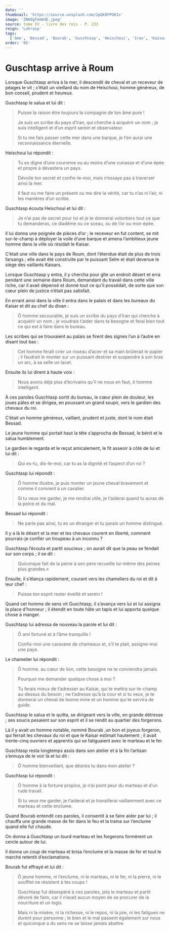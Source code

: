 ```yaml
---
date: ''
thumbnail: 'https://source.unsplash.com/2pQk8FPOK1s'
image: 'ZN60gTem64E.jpeg'
source: tome IV - livre des rois - P. 233
reign: 'Lohrasp'
tags:
  ['âme', 'Bessad', 'Bourab', 'Guschtasp', 'Heischoui', 'Iran', 'Kaisar', 'Kaisars', 'Roum', 'Selm']
order: '05'
---
```


# Guschtasp arrive à Roum

Lorsque Guschtasp arriva à la mer, il descendit de cheval et un receveur de péages le vit ; c’était un vieillard du nom de Heischoui, homme généreux, de bon conseil, prudent et heureux.

Guschtasp le salua et lui dit :

> Puisse la raison être toujours la compagne de ton âme pure !
>
> Je suis un scribe du pays d’Iran, qui cherche à acquérir un nom ; je suis intelligent et d’un esprit serein et observateur.
>
> Si tu me fais passer cette mer dans une barque, je t’en aurai une reconnaissance éternelle.

Heischoui lui répondit :

> Tu es digne d’une couronne ou au moins d’une cuirasse et d’une épée et propre à dévastera un pays.
>
> Dévoile ton secret et confie-le-moi, mais n’essaye pas à traverser ainsi la mer.
>
> Il faut ou me faire un présent ou me dire la vérité, car tu n’as ni l’air, ni les manières d’un scribe.

Guschtasp écouta Heischoui et lui dit :

> Je n’ai pas de secret pour toi et je te donnerai volontiers tout ce que tu demanderas, ce diadème ou ce sceau, ou de l’or ou mon épée.

Il lui donna une poignée de pièces d’or ; le receveur en fut content, se mit sur-le-champ à déployer la voile d’une barque et amena l’ambitieux jeune homme dans la ville où résidait le Kaisar.

C’était une ville dans le pays de Roum, dont l’étendue était de plus de trois farsangs ; elle avait été construite par le puissant Selm et était devenue le siège des vaillants Kaisars.

Lorsque Guschtasp y entra, il y chercha pour gîte un endroit désert et erra pendant une semaine dans Roum, demandant du travail dans cette ville riche, car il avait dépensé et donné tout ce qu’il possédait, de sorte que son cœur plein de justice n’était pas satisfait.

En errant ainsi dans la ville il entra dans le palais et dans les bureaux du Kaisar et dit au chef du divan :

> Ô homme secourable, je suis un scribe du pays d’Iran qui cherche à acquérir un nom ; je voudrais t’aider dans ta besogne et ferai bien tout ce qui est à faire dans le bureau.

Les scribes qui se trouvaient au palais se firent des signes l’un à l’autre en disant tout bas :

> Cet homme ferait crier un roseau d’acier et sa main brûlerait le papier ; il faudrait le monter sur un puissant destrier et suspendre à son bras un arc, à sa selle un lacet.

Ensuite ils lui dirent à haute voix :

> Nous avons déjà plus d’écrivains qu’il ne nous en faut, ô homme intelligent.

À ces paroles Guschtasp sortit du bureau, le cœur plein de douleur, les joues pâles et se dirigea, en poussant un grand soupir, vers le gardien des chevaux du roi.

C’était un homme généreux, vaillant, prudent et juste, dont le nom était Bessad.

Le jeune homme qui portait haut la tête s’approcha de Bessad, le bénit et le salua humblement.

Le gardien le regarda et le reçut amicalement, le fit asseoir à côté de lui et lui dit :

> Qui es-tu, dis-Ie-moi, car tu as la dignité et l’aspect d’un roi ?

Guschtasp lui répondit :

> Ô homme illustre, je puis monter un jeune cheval bravement et comme il convient à un cavalier.
>
> Si tu veux me garder, je me rendrai utile, je t’aiderai quand tu auras de la peine et du mal.

Bessad lui répondit :

> Ne parle pas ainsi, tu es un étranger et tu parais un homme distingué.

Il y a là le désert et la mer et les chevaux courent en liberté, comment pourrais-je confier un troupeau à un inconnu ?

Guschtasp l’écouta et partit soucieux ; on aurait dit que la peau se fendait sur son corps ; il se dit :

> Quiconque fait de la peine à son père recueille lui-même des peines plus grandes.»

Ensuite, il s’élança rapidement, courant vers les chameliers du roi et dit à leur chef :

> Puisse ton esprit rester éveillé et serein !

Quand cet homme de sens vit Guschtasp, il s’avança vers lui et lui assigna la place d’honneur ; il étendit en toute hâte un tapis et lui apporta quelque chose à manger.

Guschtasp lui adressa de nouveau la parole et lui dit :

> Ô ami fortuné et à l’âme tranquille !
>
> Confie-moi une caravane de chameaux et, s’il te plait, assigne-moi une paye.

Le chamelier lui répondit :

> Ô homme. au cœur de lion, cette besogne ne te conviendra jamais.
>
> Pourquoi me demander quelque chose à moi ?
>
> Tu ferais mieux de t’adresser au Kaisar, qui te mettra sur-le-champ au-dessus du besoin ; ne t’adresse qu’à la cour et si tu veux, je te donnerai un cheval de bonne mine et un homme qui te servira de guide.

Guschtasp le salua et le quitta, se dirigeant vers la ville, en grande détresse ; ses soucis pesaient sur son esprit et il se rendit au quartier des forgerons.

Là il y avait un homme notable, nommé Bourab ,un bon et joyeux forgeron, qui ferrait les chevaux du roi et que le Kaisar estimait hautement ; il avait trente-cinq ouvriers et apprentis qui se fatiguaient avec le marteau et le fer.

Guschtasp resta longtemps assis dans son atelier et à la fin l’artisan s’ennuya de le voir là et lui dit :

> Ô homme bienveillant, que désires tu dans mon atelier ?

Guschtasp lui répondit :

> Ô homme à la fortune propice, je n’ai point peur du marteau et d’un rude travail.
>
> Si tu veux me garder, je t’aiderai et je travaillerai vaillamment avec ce marteau et cette enclume.

Quand Bourab entendit ces paroles, il consentit à se faire aider par lui ; il chauffa une grande masse de fer dans le feu et la traina sur l’enclume quand elle fut chaude.

On donna à Guschtasp un lourd marteau et les forgerons formèrent un cercle autour de lui.

Il donna un coup de marteau et brisa l’enclume et la masse de fer et tout le marché retentit d’exclamations.

Bourab fut effrayé et lui dit :

> Ô jeune homme, ni l’enclume, ni le marteau, ni le fer, ni la pierre, ni le soufflet ne résistent à tes coups !
>
> Guschtasp fut désespéré à ces paroles, jeta le marteau et partit dévoré de faim, car il n’avait aucun moyen de se procurer de la nourriture et un logis.
>
> Mais ni la misère, ni la richesse, ni le repos, ni la joie, ni les fatigues ne durent pour personne ; le bien et le mal passent également sur nous et quiconque a du sens ne se laisse jamais abattre.
